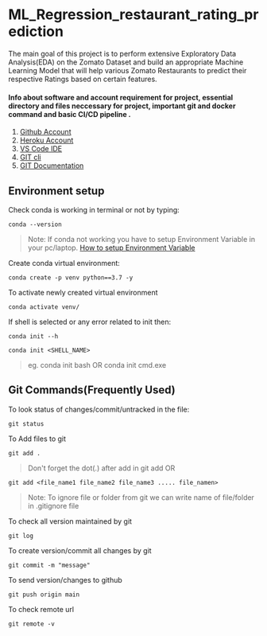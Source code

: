 # ML_Regression_restaurant_rating_prediction
The main goal of this project is to perform extensive Exploratory Data Analysis(EDA) on the Zomato Dataset and build an appropriate Machine Learning Model that will help various Zomato Restaurants to predict their respective Ratings based on certain features.

#### Info about software and account requirement for project, essential directory and files neccessary for project, important git and docker command and basic CI/CD pipeline .

1. [Github Account](https://github.com)
2. [Heroku Account](https://dashboard.heroku.com/login)
3. [VS Code IDE](https://code.visualstudio.com/download)
4. [GIT cli](https://git-scm.com/downloads)
5. [GIT Documentation](https://git-scm.com/docs)

## Environment setup

Check conda is working in terminal or not by typing:
```
conda --version
```
>Note: If conda not working you have to setup Environment Variable in your pc/laptop.
[How to setup Environment Variable](https://www.youtube.com/watch?v=3qOK8WCnT3g)

Create conda virtual environment:
```
conda create -p venv python==3.7 -y
```
To activate newly created virtual environment 
```
conda activate venv/
```
If shell is selected or any error related to init then:
```
conda init --h
```
```
conda init <SHELL_NAME>
```
>eg. conda init bash  OR conda init cmd.exe

## Git Commands(Frequently Used)

To look status of changes/commit/untracked in the file:
```
git status
```

To Add files to git
```
git add .
```
>Don't forget the dot(.) after add in git add
OR
```
git add <file_name1 file_name2 file_name3 ..... file_namen>
```
>Note: To ignore file or folder from git we can write name of file/folder in .gitignore file

To check all version maintained by git
```
git log
```

To create version/commit all changes by git
```
git commit -m "message"
```

To send version/changes to github
```
git push origin main
```

To check remote url
```
git remote -v
```